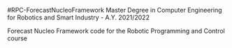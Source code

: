 #RPC-ForecastNucleoFramework
Master Degree in Computer Engineering for Robotics and Smart Industry - A.Y. 2021/2022

Forecast Nucleo Framework code for the Robotic Programming and Control course
